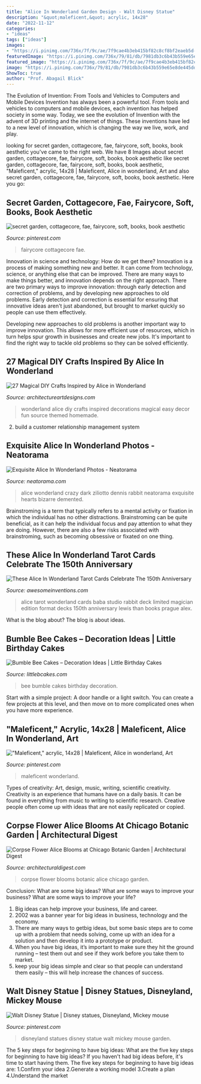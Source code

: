 ```yaml
---
title: "Alice In Wonderland Garden Design - Walt Disney Statue"
description: "&quot;maleficent,&quot; acrylic, 14x28"
date: "2022-11-12"
categories:
- "ideas"
tags: ["ideas"]
images:
- "https://i.pinimg.com/736x/7f/9c/ae/7f9cae4b3eb415bf82c8cf8bf2eaeb5d--statues-disneyland.jpg"
featuredImage: "https://i.pinimg.com/736x/79/81/db/7981db3c6b43b559e65e8de445dddc50--maleficent-dark-art.jpg"
featured_image: "https://i.pinimg.com/736x/7f/9c/ae/7f9cae4b3eb415bf82c8cf8bf2eaeb5d--statues-disneyland.jpg"
image: "https://i.pinimg.com/736x/79/81/db/7981db3c6b43b559e65e8de445dddc50--maleficent-dark-art.jpg"
ShowToc: true
author: "Prof. Abagail Blick"
---
```



The Evolution of Invention: From Tools and Vehicles to Computers and Mobile Devices
Invention has always been a powerful tool. From tools and vehicles to computers and mobile devices, each invention has helped society in some way. Today, we see the evolution of Invention with the advent of 3D printing and the internet of things. These inventions have led to a new level of innovation, which is changing the way we live, work, and play.

	

		
looking for secret garden, cottagecore, fae, fairycore, soft, books, book aesthetic you've came to the right web. We have 8 Images about secret garden, cottagecore, fae, fairycore, soft, books, book aesthetic like secret garden, cottagecore, fae, fairycore, soft, books, book aesthetic, &quot;Maleficent,&quot; acrylic, 14x28 | Maleficent, Alice in wonderland, Art and also secret garden, cottagecore, fae, fairycore, soft, books, book aesthetic. Here you go:
		
    
## Secret Garden, Cottagecore, Fae, Fairycore, Soft, Books, Book Aesthetic

<img loading=lazy src="https://i.pinimg.com/736x/87/e3/4f/87e34f8caaf90fb75c75c8dd05e8f7fb.jpg" onerror="this.onerror=null;this.src='https://tse1.mm.bing.net/th?id=OIP.Q_R4O2JWsx0UNmYJShdbjgHaH2&amp;pid=15.1';" alt="secret garden, cottagecore, fae, fairycore, soft, books, book aesthetic">

_Source: pinterest.com_

>fairycore cottagecore fae. 

	

Innovation in science and technology: How do we get there?
Innovation is a process of making something new and better. It can come from technology, science, or anything else that can be improved. There are many ways to make things better, and innovation depends on the right approach.
There are two primary ways to improve innovation: through early detection and correction of problems, and by developing new approaches to old problems. Early detection and correction is essential for ensuring that innovative ideas aren't just abandoned, but brought to market quickly so people can use them effectively.

Developing new approaches to old problems is another important way to improve innovation. This allows for more efficient use of resources, which in turn helps spur growth in businesses and create new jobs. It's important to find the right way to tackle old problems so they can be solved efficiently.

    
## 27 Magical DIY Crafts Inspired By Alice In Wonderland

<img loading=lazy src="http://www.architectureartdesigns.com/wp-content/uploads/2014/01/1258.jpg" onerror="this.onerror=null;this.src='https://tse2.mm.bing.net/th?id=OIP.1Qv6gE1QRNwV_dl9T2jlTAHaJ4&amp;pid=15.1';" alt="27 Magical DIY Crafts Inspired by Alice in Wonderland">

_Source: architectureartdesigns.com_

>wonderland alice diy crafts inspired decorations magical easy decor fun source themed homemade. 

	

2. build a customer relationship management system

    
## Exquisite Alice In Wonderland Photos - Neatorama

<img loading=lazy src="http://www.neatorama.com/wp-content/uploads/2011/11/enhanced-buzz-23347-1320502587-19-500x770.jpg" onerror="this.onerror=null;this.src='https://tse2.mm.bing.net/th?id=OIP.YnxKQgNif9CEz9VMBS5PTgHaLZ&amp;pid=15.1';" alt="Exquisite Alice In Wonderland Photos - Neatorama">

_Source: neatorama.com_

>alice wonderland crazy dark ziliotto dennis rabbit neatorama exquisite hearts bizarre demented. 

	

Brainstroming is a term that typically refers to a mental activity or fixation in which the individual has no other distractions. Brainstroming can be quite beneficial, as it can help the individual focus and pay attention to what they are doing. However, there are also a few risks associated with brainstroming, such as becoming obsessive or fixated on one thing.

    
## These Alice In Wonderland Tarot Cards Celebrate The 150th Anniversary

<img loading=lazy src="https://www.awesomeinventions.com/wp-content/uploads/2015/05/alice-magician.jpg" onerror="this.onerror=null;this.src='https://tse1.mm.bing.net/th?id=OIP.8COA1uouvoq8A0APGaHjDwHaMK&amp;pid=15.1';" alt="These Alice In Wonderland Tarot Cards Celebrate The 150th Anniversary">

_Source: awesomeinventions.com_

>alice tarot wonderland cards baba studio rabbit deck limited magician edition format decks 150th anniversary lewis than books prague alex. 

	

What is the blog about?
The blog is about ideas.

    
## Bumble Bee Cakes – Decoration Ideas | Little Birthday Cakes

<img loading=lazy src="https://www.littlebcakes.com/wp-content/uploads/2014/01/Bumble-Bee-Cakes-Photos.jpg" onerror="this.onerror=null;this.src='https://tse2.mm.bing.net/th?id=OIP.kj7Ai8zrwnx-hU8t6y7CDQHaJ4&amp;pid=15.1';" alt="Bumble Bee Cakes – Decoration Ideas | Little Birthday Cakes">

_Source: littlebcakes.com_

>bee bumble cakes birthday decoration. 

	

Start with a simple project: A door handle or a light switch. You can create a few projects at this level, and then move on to more complicated ones when you have more experience.

    
## &quot;Maleficent,&quot; Acrylic, 14x28 | Maleficent, Alice In Wonderland, Art

<img loading=lazy src="https://i.pinimg.com/736x/79/81/db/7981db3c6b43b559e65e8de445dddc50--maleficent-dark-art.jpg" onerror="this.onerror=null;this.src='https://tse1.mm.bing.net/th?id=OIP._IhKHZLizDHJJnGrJ8278QHaKH&amp;pid=15.1';" alt="&quot;Maleficent,&quot; acrylic, 14x28 | Maleficent, Alice in wonderland, Art">

_Source: pinterest.com_

>maleficent wonderland. 

	

Types of creativity: Art, design, music, writing, scientific creativity.
Creativity is an experience that humans have on a daily basis. It can be found in everything from music to writing to scientific research. Creative people often come up with ideas that are not easily replicated or copied.

    
## Corpse Flower Alice Blooms At Chicago Botanic Garden | Architectural Digest

<img loading=lazy src="https://media.architecturaldigest.com/photos/560b03af48617cbc57bb24f0/master/pass/corpse-flower-alice-blooms-chicago-botanic-garden-01.jpg" onerror="this.onerror=null;this.src='https://tse4.mm.bing.net/th?id=OIP.b34hsV8call2KW0P_SH-sgHaLG&amp;pid=15.1';" alt="Corpse Flower Alice Blooms at Chicago Botanic Garden | Architectural Digest">

_Source: architecturaldigest.com_

>corpse flower blooms botanic alice chicago garden. 

	

Conclusion: What are some big ideas? What are some ways to improve your business? What are some ways to improve your life?
1. Big ideas can help improve your business, life and career.
2. 2002 was a banner year for big ideas in business, technology and the economy.
3. There are many ways to getbig ideas, but some basic steps are to come up with a problem that needs solving, come up with an idea for a solution and then develop it into a prototype or product.
4. When you have big ideas, it’s important to make sure they hit the ground running – test them out and see if they work before you take them to market.
5. keep your big ideas simple and clear so that people can understand them easily – this will help increase the chances of success.

    
## Walt Disney Statue | Disney Statues, Disneyland, Mickey Mouse

<img loading=lazy src="https://i.pinimg.com/736x/7f/9c/ae/7f9cae4b3eb415bf82c8cf8bf2eaeb5d--statues-disneyland.jpg" onerror="this.onerror=null;this.src='https://tse3.mm.bing.net/th?id=OIP.5shasAV_DEx87VJ2KrGj4gDgEs&amp;pid=15.1';" alt="Walt Disney Statue | Disney statues, Disneyland, Mickey mouse">

_Source: pinterest.com_

>disneyland statues disney statue walt mickey mouse garden. 

	

The 5 key steps for beginning to have big ideas: What are the five key steps for beginning to have big ideas?
If you haven't had big ideas before, it's time to start having them. The five key steps for beginning to have big ideas are: 1.Confirm your idea 2.Generate a working model 3.Create a plan 4.Understand the market 
